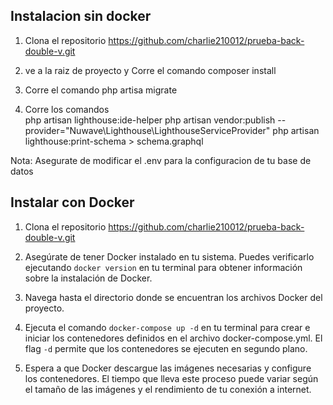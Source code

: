 ## Instalacion sin docker

1. Clona el repositorio https://github.com/charlie210012/prueba-back-double-v.git

2. ve a la raiz de proyecto y Corre el comando composer install

3. Corre el comando php artisa migrate 

4. Corre los comandos  
   php artisan lighthouse:ide-helper
   php artisan vendor:publish --provider="Nuwave\Lighthouse\LighthouseServiceProvider"
    php artisan lighthouse:print-schema > schema.graphql


Nota: Asegurate de modificar el .env para la configuracion de tu base de datos

## Instalar con Docker

1. Clona el repositorio https://github.com/charlie210012/prueba-back-double-v.git

2. Asegúrate de tener Docker instalado en tu sistema. Puedes verificarlo ejecutando `docker version` en tu terminal para obtener información sobre la instalación de Docker. 

3. Navega hasta el directorio donde se encuentran los archivos Docker del proyecto. 

4. Ejecuta el comando `docker-compose up -d` en tu terminal para crear e iniciar los contenedores definidos en el archivo docker-compose.yml. El flag `-d` permite que los contenedores se ejecuten en segundo plano. 

5. Espera a que Docker descargue las imágenes necesarias y configure los contenedores. El tiempo que lleva este proceso puede variar según el tamaño de las imágenes y el rendimiento de tu conexión a internet. 



